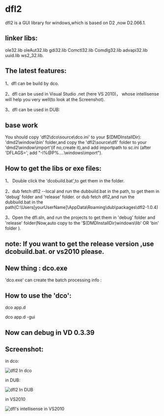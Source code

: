 dfl2
====
dfl2 is a GUI library for windows,which is based on D2 ,now D2.066.1.

linker libs:
---
ole32.lib oleAut32.lib gdi32.lib Comctl32.lib Comdlg32.lib advapi32.lib uuid.lib ws2_32.lib.

The latest features:
---
1、dfl can be build by dco.

2、dfl can be used in Visual Studio .net (here VS 2010)， whose intellisense will help you very well(to look at the Screenshot).

3、dfl can be used in DUB:

base work
--
You should copy 'dfl2\dco\source\dco.ini' to your  $(DMDInstallDir): 'dmd2\window\bin' folder,and copy the 'dfl2\source\dfl' folder to your  'dmd2\window\import'(if no,create it),and add importpath to sc.ini (after 'DFLAGS=', add "-I%@P%\..\..\windows\import").

How to get the libs or exe files:
---
1、 Double click the 'dcobuild.bat',to get them in the folder.

2、dub fetch dfl2 --local and run the dubbuild.bat in the path, to get them in 'debug' folder and 'release' folder.
   or 
     dub fetch dfl2,and run the dubbuild.bat in the path(C:\Users\[yourUserName]\AppData\Roaming\dub\packages\dfl2-1.0.4)

3、Open the dfl.sln, and run the projects to get them in 'debug' folder and 'release' folder(Now,auto copy to the '$(DMDInstallDir)windows\lib' OR 'bin' folder ).
	 
note:  If you want to get the release version ,use dcobuild.bat. or vs2010 please.
---

New thing :  dco.exe
---
'dco.exe' can create the batch processing info :

How to use the 'dco':
--- 
  dco app.d

  dco app.d -gui

Now can debug in VD 0.3.39
---

  Screenshot:
---
   in dco:

  ![dfl2 In dco](https://raw.githubusercontent.com/FrankLIKE/dfl2/master/Images/dco_build.png)

   in DUB:

  ![dfl2 In DUB](https://raw.githubusercontent.com/FrankLIKE/dfl2/master/Images/dub_build.png)
   
   in VS2010

  ![dfl's intellisense in VS2010](https://raw.githubusercontent.com/FrankLIKE/dfl2/master/Images/dflpart.png)

